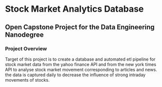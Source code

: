 # Stock Market Analytics Database

## Open Capstone Project for the Data Engineering Nanodegree

### Project Overview
Target of this project is to create a database and automated etl pipeline for stock market data from the yahoo finance API and from the new york times API to analyse stock market movement corresponding to articles and news. the data is captured daily to decrease the influence of strong intraday movements of stocks.
